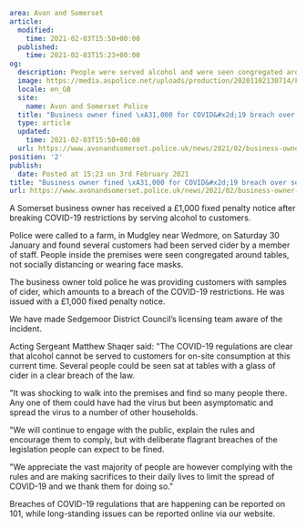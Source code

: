 ```yaml
area: Avon and Somerset
article:
  modified:
    time: 2021-02-03T15:50+00:00
  published:
    time: 2021-02-03T15:23+00:00
og:
  description: People were served alcohol and were seen congregated around tables when officers arrived.
  image: https://media.aspolice.net/uploads/production/20201102130714/Fined_white-and-black_Oct-2020.png
  locale: en_GB
  site:
    name: Avon and Somerset Police
  title: "Business owner fined \xA31,000 for COVID&#x2d;19 breach over serving alcohol | Avon and Somerset Police"
  type: article
  updated:
    time: 2021-02-03T15:50+00:00
  url: https://www.avonandsomerset.police.uk/news/2021/02/business-owner-fined-1000-for-covid-19-breach-over-serving-alcohol/
position: '2'
publish:
  date: Posted at 15:23 on 3rd February 2021
title: "Business owner fined \xA31,000 for COVID&#x2d;19 breach over serving alcohol | Avon and Somerset Police"
url: https://www.avonandsomerset.police.uk/news/2021/02/business-owner-fined-1000-for-covid-19-breach-over-serving-alcohol/
```

A Somerset business owner has received a £1,000 fixed penalty notice after breaking COVID-19 restrictions by serving alcohol to customers.

Police were called to a farm, in Mudgley near Wedmore, on Saturday 30 January and found several customers had been served cider by a member of staff. People inside the premises were seen congregated around tables, not socially distancing or wearing face masks.

The business owner told police he was providing customers with samples of cider, which amounts to a breach of the COVID-19 restrictions. He was issued with a £1,000 fixed penalty notice.

We have made Sedgemoor District Council’s licensing team aware of the incident.

Acting Sergeant Matthew Shaqer said: "The COVID-19 regulations are clear that alcohol cannot be served to customers for on-site consumption at this current time. Several people could be seen sat at tables with a glass of cider in a clear breach of the law.

"It was shocking to walk into the premises and find so many people there. Any one of them could have had the virus but been asymptomatic and spread the virus to a number of other households.

"We will continue to engage with the public, explain the rules and encourage them to comply, but with deliberate flagrant breaches of the legislation people can expect to be fined.

"We appreciate the vast majority of people are however complying with the rules and are making sacrifices to their daily lives to limit the spread of COVID-19 and we thank them for doing so."

Breaches of COVID-19 regulations that are happening can be reported on 101, while long-standing issues can be reported online via our website.
